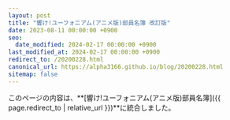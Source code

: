 ```yaml
---
layout: post
title: "響け!ユーフォニアム(アニメ版)部員名簿 改訂版"
date: 2023-08-11 00:00:00 +0900
seo:
  date_modified: 2024-02-17 00:00:00 +0900
last_modified_at: 2024-02-17 00:00:00 +0900
redirect_to: /20200228.html
canonical_url: https://alpha3166.github.io/blog/20200228.html
sitemap: false
---
```


このページの内容は、**[響け!ユーフォニアム(アニメ版)部員名簿]({{ page.redirect_to | relative_url }})**に統合しました。
